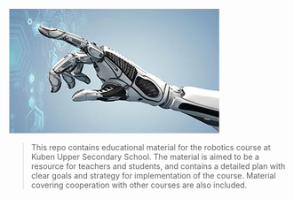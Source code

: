 ![](https://github.com/KvalheimRacing/KubenRobotics/blob/master/Images/hand.jpg?raw=true)

>This repo contains educational material for the robotics course at Kuben Upper Secondary School.
The material is aimed to be a resource for teachers and students, and contains a detailed plan with clear goals and strategy for implementation of the course. Material covering cooperation with other courses are also included.
